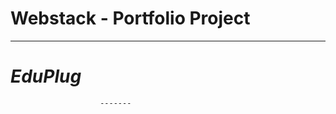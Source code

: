 #                   Webstack - Portfolio Project
----------------------------------------------------

#                       *EduPlug*
                        -------
